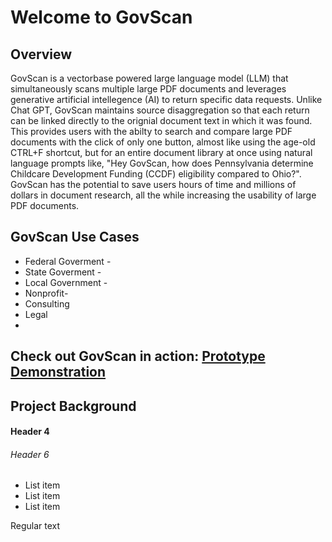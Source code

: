 # Welcome to GovScan
## Overview
GovScan is a vectorbase powered large language model (LLM) that simultaneously scans multiple large PDF documents and leverages generative artificial intellegence (AI) to return specific data requests. Unlike Chat GPT, GovScan maintains source disaggregation so that each return can be linked directly to the orignial document text in which it was found. This provides users with the abilty to search and compare large PDF documents with the click of only one button, almost like using the age-old CTRL+F shortcut, but for an entire document library at once using natural language prompts like, "Hey GovScan, how does Pennsylvania determine Childcare Development Funding (CCDF) eligibility compared to Ohio?". GovScan has the potential to save users hours of time and millions of dollars in document research, all the while increasing the usability of large PDF documents.

## GovScan Use Cases 
* Federal Goverment - 
* State Goverment -
* Local Government -
* Nonprofit-
* Consulting
* Legal
* 

## Check out GovScan in action: <a href="https://youtu.be/xSBFVVNNgTY" target="_blank">Prototype Demonstration</a>

## Project Background
#### Header 4
###### Header 6

* List item
* List item
* List item

Regular text 
